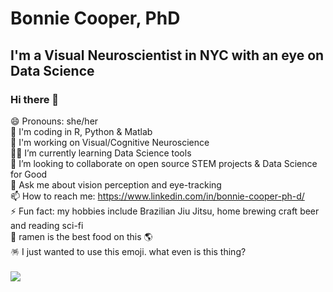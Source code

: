 # Bonnie Cooper, PhD

## I'm a Visual Neuroscientist in NYC with an eye on Data Science

### Hi there 👋
😄 Pronouns: she/her  
👾 I'm coding in R, Python & Matlab  
🧠 I'm working on Visual/Cognitive Neuroscience   
🦄🥷 I’m currently learning Data Science tools  
👯 I’m looking to collaborate on open source STEM projects & Data Science for Good   
💬 Ask me about vision perception and eye-tracking  
📫 How to reach me: https://www.linkedin.com/in/bonnie-cooper-ph-d/  
⚡ Fun fact: my hobbies include Brazilian Jiu Jitsu, home brewing craft beer and reading sci-fi  
🍜 ramen is the best food on this 🌎  
🪅 I just wanted to use this emoji. what even is this thing?
<br><br>
![](https://wallpaperaccess.com/full/101820.jpg)
<!--
**SmilodonCub/SmilodonCub** is a ✨ _special_ ✨ repository because its `README.md` (this file) appears on your GitHub profile.

Here are some ideas to get you started:

-->
